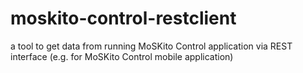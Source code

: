 moskito-control-restclient
================================
a tool to get data from running MoSKito Control application via REST interface (e.g. for MoSKito Control mobile application)

